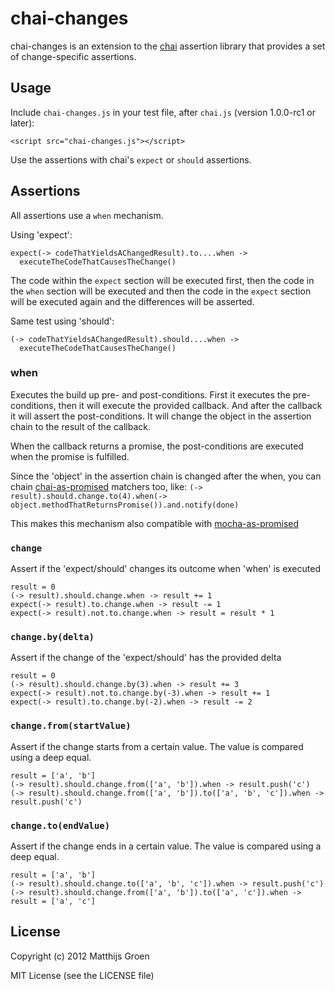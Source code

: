 chai-changes
============

chai-changes is an extension to the [chai](http://chaijs.com/) assertion library that
provides a set of change-specific assertions.

Usage
-----

Include `chai-changes.js` in your test file, after `chai.js` (version 1.0.0-rc1 or later):

    <script src="chai-changes.js"></script>

Use the assertions with chai's `expect` or `should` assertions.

Assertions
----------

All assertions use a `when` mechanism.


Using 'expect':

    expect(-> codeThatYieldsAChangedResult).to....when ->
      executeTheCodeThatCausesTheChange()

The code within the `expect` section will be executed first, then the
code in the `when` section will be executed and then the code in the
`expect` section will be executed again and the differences will be
asserted.

Same test using 'should':

    (-> codeThatYieldsAChangedResult).should....when ->
      executeTheCodeThatCausesTheChange()

### when

Executes the build up pre- and post-conditions. First it executes the
pre-conditions, then it will execute the provided callback. And after
the callback it will assert the post-conditions. It will change the
object in the assertion chain to the result of the callback.

When the callback returns a promise, the post-conditions are executed
when the promise is fulfilled.

Since the 'object' in the assertion chain is changed after the when, you
can chain [chai-as-promised](https://github.com/domenic/chai-as-promised) matchers too, like:
`(-> result).should.change.to(4).when(-> object.methodThatReturnsPromise()).and.notify(done)`

This makes this mechanism also compatible with
[mocha-as-promised](https://github.com/domenic/mocha-as-promised)

### `change`

Assert if the 'expect/should' changes its outcome when 'when' is
executed

    result = 0
    (-> result).should.change.when -> result += 1
    expect(-> result).to.change.when -> result -= 1
    expect(-> result).not.to.change.when -> result = result * 1

### `change.by(delta)`

Assert if the change of the 'expect/should' has the provided delta

    result = 0
    (-> result).should.change.by(3).when -> result += 3
    expect(-> result).not.to.change.by(-3).when -> result += 1
    expect(-> result).to.change.by(-2).when -> result -= 2

### `change.from(startValue)`

Assert if the change starts from a certain value. The value is
compared using a deep equal.

    result = ['a', 'b']
    (-> result).should.change.from(['a', 'b']).when -> result.push('c')
    (-> result).should.change.from(['a', 'b']).to(['a', 'b', 'c']).when -> result.push('c')

### `change.to(endValue)`

Assert if the change ends in a certain value. The value is
compared using a deep equal.

    result = ['a', 'b']
    (-> result).should.change.to(['a', 'b', 'c']).when -> result.push('c')
    (-> result).should.change.from(['a', 'b']).to(['a', 'c']).when -> result = ['a', 'c']

## License

Copyright (c) 2012 Matthijs Groen

MIT License (see the LICENSE file)
